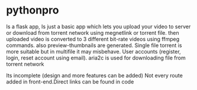 # pythonpro
Is a flask app, 
Is just a basic app which lets you upload your video to server or download from torrent network using megnetlink or torrent file.
then uploaded video is converted to 3 different bit-rate videos using ffmpeg commands.
also preview-thumbnails are generated.
Single file torrent is more suitable but in multifile it may misbehave.
User accounts (register, login, reset account using email).
aria2c is used for downloading file from torrent network

Its incomplete (design and more features can be added)
Not every route added in front-end.Direct links can be found in code 
